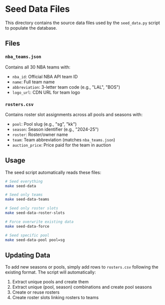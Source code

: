 # Seed Data Files

This directory contains the source data files used by the `seed_data.py` script to populate the database.

## Files

### `nba_teams.json`
Contains all 30 NBA teams with:
- `nba_id`: Official NBA API team ID
- `name`: Full team name
- `abbreviation`: 3-letter team code (e.g., "LAL", "BOS")
- `logo_url`: CDN URL for team logo

### `rosters.csv`
Contains roster slot assignments across all pools and seasons with:
- `pool`: Pool slug (e.g., "sg", "kk")
- `season`: Season identifier (e.g., "2024-25")
- `roster`: Roster/owner name
- `team`: Team abbreviation (matches `nba_teams.json`)
- `auction_price`: Price paid for the team in auction

## Usage

The seed script automatically reads these files:

```bash
# Seed everything
make seed-data

# Seed only teams
make seed-data-teams

# Seed only roster slots
make seed-data-roster-slots

# Force overwrite existing data
make seed-data-force

# Seed specific pool
make seed-data-pool pool=sg
```

## Updating Data

To add new seasons or pools, simply add rows to `rosters.csv` following the existing format. The script will automatically:
1. Extract unique pools and create them
2. Extract unique (pool, season) combinations and create pool seasons
3. Create or reuse rosters
4. Create roster slots linking rosters to teams

